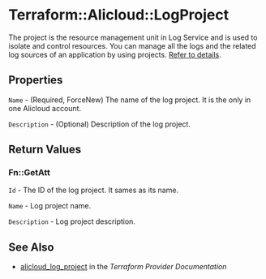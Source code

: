 # Terraform::Alicloud::LogProject

The project is the resource management unit in Log Service and is used to isolate and control resources.
You can manage all the logs and the related log sources of an application by using projects. [Refer to details](https://www.alibabacloud.com/help/doc-detail/48873.htm).

## Properties

`Name` - (Required, ForceNew) The name of the log project. It is the only in one Alicloud account.

`Description` - (Optional) Description of the log project.


## Return Values

### Fn::GetAtt

`Id` - The ID of the log project. It sames as its name.

`Name` - Log project name.

`Description` - Log project description.

## See Also

* [alicloud_log_project](https://www.terraform.io/docs/providers/alicloud/r/log_project.html) in the _Terraform Provider Documentation_
